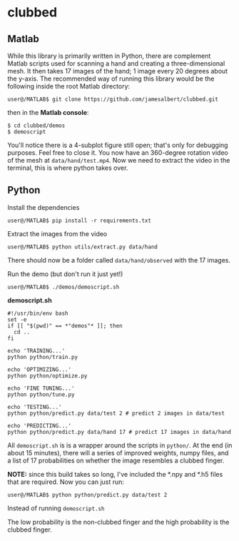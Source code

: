 # clubbed

## Matlab

While this library is primarily written in Python, there are complement Matlab scripts used for scanning a hand and creating a three-dimensional mesh. It then takes 17 images of the hand; 1 image every 20 degrees about the y-axis. The recommended way of running this library would be the following inside the root Matlab directory:

```
user@/MATLAB$ git clone https://github.com/jamesalbert/clubbed.git
```

then in the **Matlab console**:

```
$ cd clubbed/demos
$ demoscript
```

You'll notice there is a 4-subplot figure still open; that's only for debugging purposes. Feel free to close it. You now have an 360-degree rotation video of the mesh at `data/hand/test.mp4`. Now we need to extract the video in the terminal, this is where python takes over.

## Python

Install the dependencies

```
user@/MATLAB$ pip install -r requirements.txt
```

Extract the images from the video

```
user@/MATLAB$ python utils/extract.py data/hand
```

There should now be a folder called `data/hand/observed` with the 17 images.

Run the demo (but don't run it just yet!)

```
user@/MATLAB$ ./demos/demoscript.sh
```

**demoscript.sh**
```
#!/usr/bin/env bash
set -e
if [[ "$(pwd)" == *"demos"* ]]; then
  cd ..
fi

echo 'TRAINING...'
python python/train.py

echo 'OPTIMIZING...'
python python/optimize.py

echo 'FINE TUNING...'
python python/tune.py

echo 'TESTING...'
python python/predict.py data/test 2 # predict 2 images in data/test

echo 'PREDICTING...'
python python/predict.py data/hand 17 # predict 17 images in data/hand
```

All `demoscript.sh` is is a wrapper around the scripts in `python/`. At the end (in about 15 minutes), there will a series of improved weights, numpy files, and a list of 17 probabilities on whether the image resembles a clubbed finger.

**NOTE:** since this build takes so long, I've included the *.npy and *.h5 files that are required. Now you can just run:

```
user@/MATLAB$ python python/predict.py data/test 2
```

Instead of running `demoscript.sh`

The low probability is the non-clubbed finger and the high probability is the clubbed finger.
